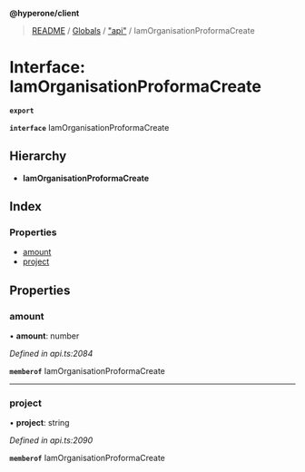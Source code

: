 **@hyperone/client**

> [README](../README.md) / [Globals](../globals.md) / ["api"](../modules/_api_.md) / IamOrganisationProformaCreate

# Interface: IamOrganisationProformaCreate

**`export`** 

**`interface`** IamOrganisationProformaCreate

## Hierarchy

* **IamOrganisationProformaCreate**

## Index

### Properties

* [amount](_api_.iamorganisationproformacreate.md#amount)
* [project](_api_.iamorganisationproformacreate.md#project)

## Properties

### amount

•  **amount**: number

*Defined in api.ts:2084*

**`memberof`** IamOrganisationProformaCreate

___

### project

•  **project**: string

*Defined in api.ts:2090*

**`memberof`** IamOrganisationProformaCreate
